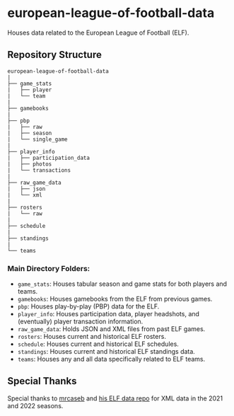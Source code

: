 # european-league-of-football-data

Houses data related to the European League of Football (ELF).

## Repository Structure

```
european-league-of-football-data
|
├── game_stats
|   ├── player
|   └── team
|
├── gamebooks
|
├── pbp
|   ├── raw
|   ├── season
|   └── single_game
|
├── player_info
|   ├── participation_data
|   ├── photos
|   └── transactions
|
├── raw_game_data
|   ├── json
|   └── xml
|
├── rosters
|   └── raw
|
├── schedule
|
├── standings
|
└── teams

```

### Main Directory Folders:

- `game_stats`: Houses tabular season and game stats for both players and teams.
- `gamebooks`: Houses gamebooks from the ELF from previous games.
- `pbp`: Houses play-by-play (PBP) data for the ELF.
- `player_info`: Houses participation data, player headshots, and (eventually) player transaction information.
- `raw_game_data`: Holds JSON and XML files from past ELF games.
- `rosters`: Houses current and historical ELF rosters.
- `schedule`: Houses current and historical ELF schedules.
- `standings`: Houses current and historical ELF standings data.
- `teams`: Houses any and all data specifically related to ELF teams.

## Special Thanks

Special thanks to [mrcaseb](https://github.com/mrcaseb) and [his ELF data repo](https://github.com/mrcaseb/elf/tree/master) for XML data in the 2021 and 2022 seasons.
